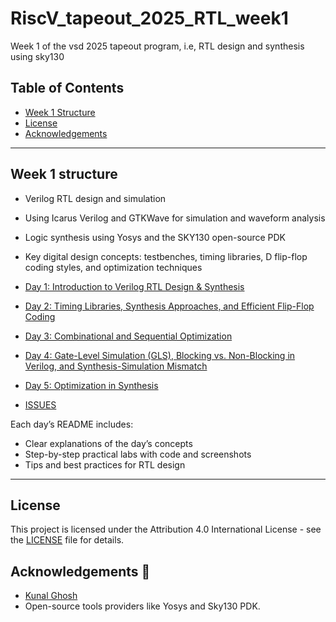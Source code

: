 # RiscV_tapeout_2025_RTL_week1
Week 1 of the vsd 2025 tapeout program, i.e, RTL design and synthesis using sky130


## Table of Contents

- [Week 1 Structure](#workshop-structure)
- [License](#license)
- [Acknowledgements](#acknowledgements)

---

## Week 1 structure

- Verilog RTL design and simulation
- Using Icarus Verilog and GTKWave for simulation and waveform analysis
- Logic synthesis using Yosys and the SKY130 open-source PDK
- Key digital design concepts: testbenches, timing libraries, D flip-flop coding styles, and optimization techniques

- [Day 1: Introduction to Verilog RTL Design & Synthesis](Day1/README.md)
- [Day 2: Timing Libraries, Synthesis Approaches, and Efficient Flip-Flop Coding](Day2/README.md)
- [Day 3: Combinational and Sequential Optimization](Day3/README.md)
- [Day 4: Gate-Level Simulation (GLS), Blocking vs. Non-Blocking in Verilog, and Synthesis-Simulation Mismatch ](Day4/README.md)
- [Day 5: Optimization in Synthesis ](Day5/README.md)
- [ISSUES](../ISSUES!!!!!!!/README.md)

Each day’s README includes:
- Clear explanations of the day’s concepts
- Step-by-step practical labs with code and screenshots
- Tips and best practices for RTL design

---

## License

This project is licensed under the Attribution 4.0 International License - see the [LICENSE](./LICENSE) file for details.

## Acknowledgements 👑

*  [Kunal Ghosh](https://www.vlsisystemdesign.com/)
*  Open-source tools providers like Yosys and Sky130 PDK.

